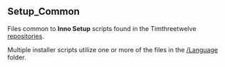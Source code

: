 ## Setup_Common

Files common to **Inno Setup** scripts found in the Timthreetwelve [repositories](https://github.com/Timthreetwelve?tab=repositories).

Multiple installer scripts utilize one or more of the files in the [/Language](https://github.com/Timthreetwelve/Setup_Common/tree/main/Language) folder.
